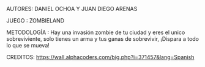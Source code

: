 AUTORES: DANIEL OCHOA Y JUAN DIEGO ARENAS

JUEGO : ZOMBIELAND

METODOLOGÍA : Hay una invasión zombie de tu ciudad y eres el unico sobreviviente, solo tienes un arma y tus ganas de sobrevivir, ¡Dispara a todo lo que se mueva!

CREDITOS: https://wall.alphacoders.com/big.php?i=371457&lang=Spanish
